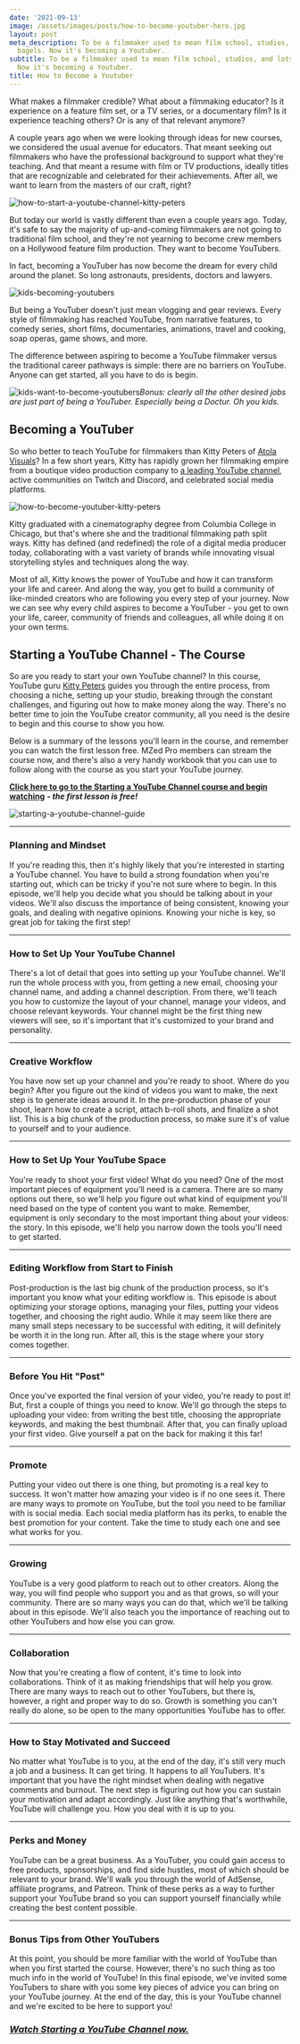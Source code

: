 ```yaml
---
date: '2021-09-13'
image: /assets/images/posts/how-to-become-youtuber-hero.jpg
layout: post
meta_description: To be a filmmaker used to mean film school, studios, and lots of
  bagels. Now it's becoming a Youtuber.
subtitle: To be a filmmaker used to mean film school, studios, and lots of bagels.
  Now it's becoming a Youtuber.
title: How to Become a Youtuber
---
```


What makes a filmmaker credible? What about a filmmaking educator? Is it experience on a feature film set, or a TV series, or a documentary film? Is it experience teaching others? Or is any of that relevant anymore?

A couple years ago when we were looking through ideas for new courses, we considered the usual avenue for educators. That meant seeking out filmmakers who have the professional background to support what they're teaching. And that meant a resume with film or TV productions, ideally titles that are recognizable and celebrated for their achievements. After all, we want to learn from the masters of our craft, right?

![how-to-start-a-youtube-channel-kitty-peters](https://mzed-cdn1.sfo2.cdn.digitaloceanspaces.com/uploads/news/how-to-start-a-youtube-channel-kitty-peters.jpg)

But today our world is vastly different than even a couple years ago. Today, it's safe to say the majority of up-and-coming filmmakers are not going to traditional film school, and they're not yearning to become crew members on a Hollywood feature film production. They want to become YouTubers.

In fact, becoming a YouTuber has now become the dream for every child around the planet. So long astronauts, presidents, doctors and lawyers.

![kids-becoming-youtubers](https://mzed-cdn1.sfo2.cdn.digitaloceanspaces.com/uploads/news/kids-becoming-youtubers.jpg)

But being a YouTuber doesn't just mean vlogging and gear reviews. Every style of filmmaking has reached YouTube, from narrative features, to comedy series, short films, documentaries, animations, travel and cooking, soap operas, game shows, and more.

The difference between aspiring to become a YouTube filmmaker versus the traditional career pathways is simple: there are no barriers on YouTube. Anyone can get started, all you have to do is begin.

![kids-want-to-become-youtubers](https://mzed-cdn1.sfo2.cdn.digitaloceanspaces.com/uploads/news/kids-want-to-become-youtubers.jpg)_Bonus: clearly all the other desired jobs are just part of being a YouTuber. Especially being a Doctur. Oh you kids._

## **Becoming a YouTuber**

So who better to teach YouTube for filmmakers than Kitty Peters of [Atola Visuals](https://www.atolavisuals.com/)? In a few short years, Kitty has rapidly grown her filmmaking empire from a boutique video production company to [a leading YouTube channel](https://www.youtube.com/channel/UC66Gh9Ka82fpnDqRwnu6qWw), active communities on Twitch and Discord, and celebrated social media platforms.

![how-to-become-youtuber-kitty-peters](https://mzed-cdn1.sfo2.cdn.digitaloceanspaces.com/uploads/news/how-to-become-youtuber-kitty-peters.jpg)

Kitty graduated with a cinematography degree from Columbia College in Chicago, but that's where she and the traditional filmmaking path split ways. Kitty has defined (and redefined) the role of a digital media producer today, collaborating with a vast variety of brands while innovating visual storytelling styles and techniques along the way.

Most of all, Kitty knows the power of YouTube and how it can transform your life and career. And along the way, you get to build a community of like-minded creators who are following you every step of your journey. Now we can see why every child aspires to become a YouTuber - you get to own your life, career, community of friends and colleagues, all while doing it on your own terms.

## **Starting a YouTube Channel - The Course**

 

 

So are you ready to start your own YouTube channel? In this course, YouTube guru [Kitty Peters](https://www.mzed.com/educators/kitty-peters) guides you through the entire process, from choosing a niche, setting up your studio, breaking through the constant challenges, and figuring out how to make money along the way. There's no better time to join the YouTube creator community, all you need is the desire to begin and this course to show you how.

Below is a summary of the lessons you'll learn in the course, and remember you can watch the first lesson free. MZed Pro members can stream the course now, and there's also a very handy workbook that you can use to follow along with the course as you start your YouTube journey.

**[Click here to go to the Starting a YouTube Channel course and begin watching](https://www.mzed.com/courses/starting-youtube-channel)** _**\- the first lesson is free!**_

![starting-a-youtube-channel-guide](https://mzed-cdn1.sfo2.cdn.digitaloceanspaces.com/uploads/news/starting-a-youtube-channel-guide.jpg)

* * *

### **Planning and Mindset**

If you're reading this, then it's highly likely that you're interested in starting a YouTube channel. You have to build a strong foundation when you're starting out, which can be tricky if you're not sure where to begin. In this episode, we'll help you decide what you should be talking about in your videos. We'll also discuss the importance of being consistent, knowing your goals, and dealing with negative opinions. Knowing your niche is key, so great job for taking the first step!

* * *

### **How to Set Up Your YouTube Channel**

There's a lot of detail that goes into setting up your YouTube channel. We'll run the whole process with you, from getting a new email, choosing your channel name, and adding a channel description. From there, we'll teach you how to customize the layout of your channel, manage your videos, and choose relevant keywords. Your channel might be the first thing new viewers will see, so it's important that it's customized to your brand and personality.

* * *

### **Creative Workflow**

You have now set up your channel and you're ready to shoot. Where do you begin? After you figure out the kind of videos you want to make, the next step is to generate ideas around it. In the pre-production phase of your shoot, learn how to create a script, attach b-roll shots, and finalize a shot list. This is a big chunk of the production process, so make sure it's of value to yourself and to your audience.

* * *

### **How to Set Up Your YouTube Space**

You're ready to shoot your first video! What do you need? One of the most important pieces of equipment you'll need is a camera. There are so many options out there, so we'll help you figure out what kind of equipment you'll need based on the type of content you want to make. Remember, equipment is only secondary to the most important thing about your videos: the story. In this episode, we'll help you narrow down the tools you'll need to get started.

* * *

### **Editing Workflow from Start to Finish**

Post-production is the last big chunk of the production process, so it's important you know what your editing workflow is. This episode is about optimizing your storage options, managing your files, putting your videos together, and choosing the right audio. While it may seem like there are many small steps necessary to be successful with editing, it will definitely be worth it in the long run. After all, this is the stage where your story comes together.

* * *

### **Before You Hit "Post"**

Once you've exported the final version of your video, you're ready to post it! But, first a couple of things you need to know. We'll go through the steps to uploading your video: from writing the best title, choosing the appropriate keywords, and making the best thumbnail. After that, you can finally upload your first video. Give yourself a pat on the back for making it this far!

* * *

### **Promote**

Putting your video out there is one thing, but promoting is a real key to success. It won't matter how amazing your video is if no one sees it. There are many ways to promote on YouTube, but the tool you need to be familiar with is social media. Each social media platform has its perks, to enable the best promotion for your content. Take the time to study each one and see what works for you.

* * *

### **Growing**

YouTube is a very good platform to reach out to other creators. Along the way, you will find people who support you and as that grows, so will your community. There are so many ways you can do that, which we'll be talking about in this episode. We'll also teach you the importance of reaching out to other YouTubers and how else you can grow.

* * *

### **Collaboration**

Now that you're creating a flow of content, it's time to look into collaborations. Think of it as making friendships that will help you grow. There are many ways to reach out to other YouTubers, but there is, however, a right and proper way to do so. Growth is something you can't really do alone, so be open to the many opportunities YouTube has to offer.

* * *

### **How to Stay Motivated and Succeed**

No matter what YouTube is to you, at the end of the day, it's still very much a job and a business. It can get tiring. It happens to all YouTubers. It's important that you have the right mindset when dealing with negative comments and burnout. The next step is figuring out how you can sustain your motivation and adapt accordingly. Just like anything that's worthwhile, YouTube will challenge you. How you deal with it is up to you.

* * *

### **Perks and Money**

YouTube can be a great business. As a YouTuber, you could gain access to free products, sponsorships, and find side hustles, most of which should be relevant to your brand. We'll walk you through the world of AdSense, affiliate programs, and Patreon. Think of these perks as a way to further support your YouTube brand so you can support yourself financially while creating the best content possible.

* * *

### **Bonus Tips from Other YouTubers**

At this point, you should be more familiar with the world of YouTube than when you first started the course. However, there's no such thing as too much info in the world of YouTube! In this final episode, we've invited some YouTubers to share with you some key pieces of advice you can bring on your YouTube journey. At the end of the day, this is your YouTube channel and we're excited to be here to support you!

###  

### [_**Watch Starting a YouTube Channel now.**_](https://www.mzed.com/courses/starting-youtube-channel)